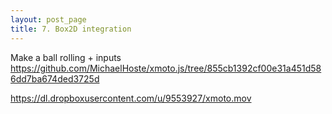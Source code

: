 ```yaml
---
layout: post_page
title: 7. Box2D integration
---
```


Make a ball rolling + inputs
https://github.com/MichaelHoste/xmoto.js/tree/855cb1392cf00e31a451d586dd7ba674ded3725d

https://dl.dropboxusercontent.com/u/9553927/xmoto.mov
